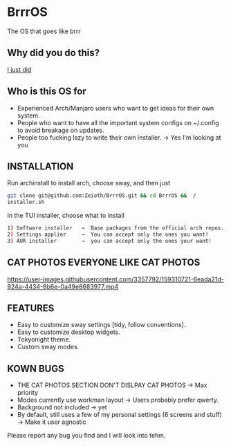 # BrrrOS
The OS that goes like brrr

## Why did you do this?
[I just did](https://i.redd.it/ho2zlmfkn2b01.png)

## Who is this OS for

* Experienced Arch/Manjaro users who want to get ideas for their own system.
* People who want to have all the important system configs on ~/.config to avoid
  breakage on updates.
* People too fucking lazy to write their own installer. → Yes I'm looking at you

## INSTALLATION

Run archinstall to install arch, choose sway, and then just

``` bash
git clone git@github.com:Zeioth/BrrrOS.git && cd BrrrOS &&  /
installer.sh
```

  In the TUI installer, choose what to install

``` bash
1) Software installer   →  Base packages from the official arch repos.
2) Settings applier     →  You can accept only the ones you want!
3) AUR installer        →  you can accept only the ones your want!
```
## CAT PHOTOS EVERYONE LIKE CAT PHOTOS

https://user-images.githubusercontent.com/3357792/159310721-6eada21d-924a-4434-8b6e-0a49e8683977.mp4

## FEATURES

* Easy to customize sway settings [tidy, follow conventions].
* Easy to customize desktop widgets.
* Tokyonight theme.
* Custom sway modes.

## KOWN BUGS

* THE CAT PHOTOS SECTION DON'T DISLPAY CAT PHOTOS → Max priority
* Modes currently use workman layout → Users probably prefer qwerty.
* Background not included → yet
* By default, still uses a few of my personal settings (6 screens and stuff) → Make it user agnostic

Please report any bug you find and I will look into tehm.
